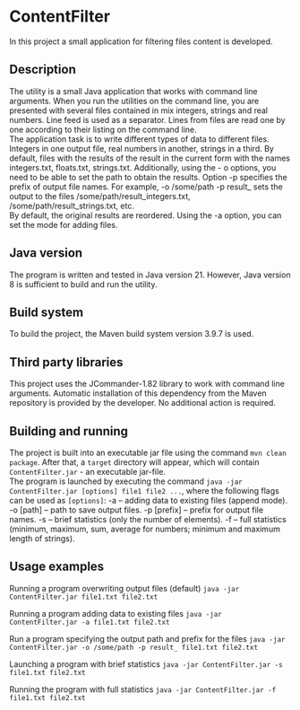 # ContentFilter
In this project a small application for filtering files content is developed.

## Description
The utility is a small Java application that works with command line arguments. When you run the utilities on the command line, you are presented with several files contained in
mix integers, strings and real numbers. Line feed is used as a separator. Lines from files are read one by one according to their listing on the command line.  
The application task is to write different types of data to different files. Integers in one output file, real numbers in another, strings in a third. By default, files with the results of the result in the current form with the names integers.txt, floats.txt, strings.txt. Additionally, using the - o options, you need to be able to set the path to obtain the results. Option -p specifies the prefix of output file names. For example, -o /some/path -p result_ sets the output to the files /some/path/result_integers.txt, /some/path/result_strings.txt, etc.  
By default, the original results are reordered. Using the -a option, you can set the mode for adding files.

## Java version
The program is written and tested in Java version 21. However, Java version 8 is sufficient to build and run the utility.

## Build system
To build the project, the Maven build system version 3.9.7 is used.

## Third party libraries
This project uses the JCommander-1.82 library to work with command line arguments. Automatic installation of this dependency from the Maven repository is provided by the developer. No additional action is required.

## Building and running
The project is built into an executable jar file using the command `mvn clean package`. After that, a `target` directory will appear, which will contain `ContentFilter.jar` - an executable jar-file.   
The program is launched by executing the command `java -jar ContentFilter.jar [options] file1 file2 ...`, where the following flags can be used as `[options]`:
-a – adding data to existing files (append mode).
-o [path] – path to save output files.
-p [prefix] – prefix for output file names.
-s – brief statistics (only the number of elements).
-f – full statistics (minimum, maximum, sum, average for numbers; minimum and maximum length of strings).

## Usage examples
Running a program overwriting output files (default)
`java -jar ContentFilter.jar file1.txt file2.txt`

Running a program adding data to existing files
`java -jar ContentFilter.jar -a file1.txt file2.txt`

Run a program specifying the output path and prefix for the files
`java -jar ContentFilter.jar -o /some/path -p result_ file1.txt file2.txt`

Launching a program with brief statistics
`java -jar ContentFilter.jar -s file1.txt file2.txt`

Running the program with full statistics
`java -jar ContentFilter.jar -f file1.txt file2.txt`
